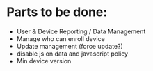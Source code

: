 # Parts to be done: 

- User & Device Reporting / Data Management
- Manage who can enroll device
- Update management (force update?)
- disable js on data and javascript policy
- Min device version
